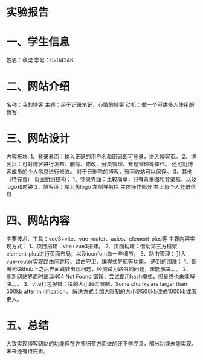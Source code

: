 # 实验报告

# 一、学生信息
姓名：章梁
学号：0204346

# 二、网站介绍
名称：我的博客
主题：用于记录笔记、心情的博客
动机：做一个可供多人使用的博客

# 三、网站设计
内容板块: 
    1、登录界面：输入正确的用户名和密码即可登录，进入博客页。
    2、博客页：可对博客进行发布、删除、修改、分类管理、专题管理等操作。
              还可对博客成员的个人信息进行修改。
              对于已删除的博客，有回收站可以保存。
    3、其他（待完善）
页面组织结构：
    1、登录界面：比较简单，只有背景图和登录框，以及logo和时钟
    2、博客页：左上角logo
              左侧导航栏
              主体操作部分
              右上角个人登录信息
# 四、网站内容
主要技术、工具：vue3+vite、vue-router、axios、element-plus等
主要内容实现方式：
    1、项目搭建：vite+vue3搭建。
    2、页面构建：借助第三方框架element-plus进行页面布局，以及iconfont做一些细节。
    3、路由管理：引入vue-router实现路由间跳转、路由守卫、编程式导航等功能。
遇到的困难：
    1、部署到Github上之后界面跳转出现问题，经测试为路由的问题，未能解决。。。
    2、刷新网站界面时出现404 Not Found 错误，尝试使用hash模式，但最终也未能解决。。。
    3、vite打包报错：块的大小超过限制，Some chunks are larger than 500kb after minification。
       解决方式：加大限制的大小将500kb改成1000kb或者更大。
# 五、总结
大致实现博客网站的功能但在许多细节方面做的还不够完善，部分功能未能实现，未来还有待完善。
